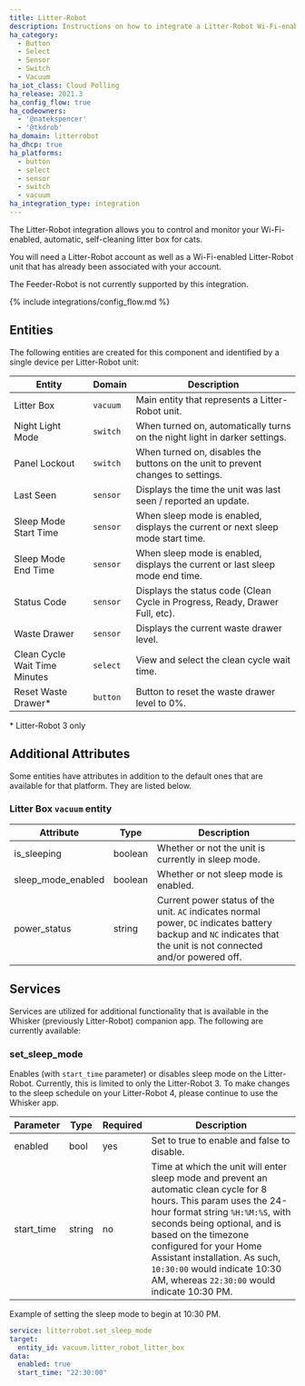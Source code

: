 ```yaml
---
title: Litter-Robot
description: Instructions on how to integrate a Litter-Robot Wi-Fi-enabled, automatic, self-cleaning litter box to Home Assistant.
ha_category:
  - Button
  - Select
  - Sensor
  - Switch
  - Vacuum
ha_iot_class: Cloud Polling
ha_release: 2021.3
ha_config_flow: true
ha_codeowners:
  - '@natekspencer'
  - '@tkdrob'
ha_domain: litterrobot
ha_dhcp: true
ha_platforms:
  - button
  - select
  - sensor
  - switch
  - vacuum
ha_integration_type: integration
---
```


The Litter-Robot integration allows you to control and monitor your Wi-Fi-enabled, automatic, self-cleaning litter box for cats.

You will need a Litter-Robot account as well as a Wi-Fi-enabled Litter-Robot unit that has already been associated with your account.

The Feeder-Robot is not currently supported by this integration.

{% include integrations/config_flow.md %}

## Entities

The following entities are created for this component and identified by a single device per Litter-Robot unit:

| Entity                        | Domain   | Description                                                                                                                                     |
| ----------------------------- | -------- | ----------------------------------------------------------------------------------------------------------------------------------------------- |
| Litter Box                    | `vacuum` | Main entity that represents a Litter-Robot unit.                                                                                                |
| Night Light Mode              | `switch` | When turned on, automatically turns on the night light in darker settings.                                                                      |
| Panel Lockout                 | `switch` | When turned on, disables the buttons on the unit to prevent changes to settings.                                                                |
| Last Seen                     | `sensor` | Displays the time the unit was last seen / reported an update.                                                                                  |
| Sleep Mode Start Time         | `sensor` | When sleep mode is enabled, displays the current or next sleep mode start time.                                                                 |
| Sleep Mode End Time           | `sensor` | When sleep mode is enabled, displays the current or last sleep mode end time.                                                                   |
| Status Code                   | `sensor` | Displays the status code (Clean Cycle in Progress, Ready, Drawer Full, etc). |
| Waste Drawer                  | `sensor` | Displays the current waste drawer level.                                                                                                        |
| Clean Cycle Wait Time Minutes | `select` | View and select the clean cycle wait time.                                                                                                      |
| Reset Waste Drawer*           | `button` | Button to reset the waste drawer level to 0%.                                                                                                   |

\* Litter-Robot 3 only

## Additional Attributes

Some entities have attributes in addition to the default ones that are available for that platform. They are listed below.

### Litter Box `vacuum` entity

| Attribute          | Type    | Description                                                                                                                                                        |
| ------------------ | ------- | ------------------------------------------------------------------------------------------------------------------------------------------------------------------ |
| is_sleeping        | boolean | Whether or not the unit is currently in sleep mode.                                                                                                                |
| sleep_mode_enabled | boolean | Whether or not sleep mode is enabled.                                                                                                                              |
| power_status       | string  | Current power status of the unit. `AC` indicates normal power, `DC` indicates battery backup and `NC` indicates that the unit is not connected and/or powered off. |

## Services

Services are utilized for additional functionality that is available in the Whisker (previously Litter-Robot) companion app. The following are currently available:

### set_sleep_mode

Enables (with `start_time` parameter) or disables sleep mode on the Litter-Robot. Currently, this is limited to only the Litter-Robot 3. To make changes to the sleep schedule on your Litter-Robot 4, please continue to use the Whisker app.

| Parameter  | Type   | Required | Description                                                                                                                                                                                                                                                                                                                                              |
| ---------- | ------ | -------- | -------------------------------------------------------------------------------------------------------------------------------------------------------------------------------------------------------------------------------------------------------------------------------------------------------------------------------------------------------- |
| enabled    | bool   | yes      | Set to true to enable and false to disable.                                                                                                                                                                                                                                                                                                              |
| start_time | string | no       | Time at which the unit will enter sleep mode and prevent an automatic clean cycle for 8 hours. This param uses the 24-hour format string `%H:%M:%S`, with seconds being optional, and is based on the timezone configured for your Home Assistant installation. As such, `10:30:00` would indicate 10:30 AM, whereas `22:30:00` would indicate 10:30 PM. |

Example of setting the sleep mode to begin at 10:30 PM.

```yaml
service: litterrobot.set_sleep_mode
target:
  entity_id: vacuum.litter_robot_litter_box
data:
  enabled: true
  start_time: "22:30:00"

```
